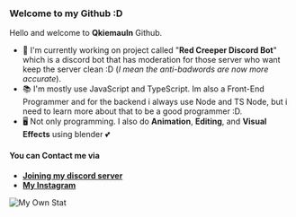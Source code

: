 ### Welcome to my Github :D

Hello and welcome to **Qkiemauln** Github. 

- 📝 I'm currently working on project called "**Red Creeper Discord Bot**" which is a discord bot that has moderation for those server who want keep the server clean :D (_I mean the anti-badwords are now more accurate_).
- 📚 I'm mostly use JavaScript and TypeScript. Im also a Front-End Programmer and for the backend i always use Node and TS Node, but i need to learn more about that to be a good programmer :D.
- 🖥 Not only programming. I also do **Animation**, **Editing**, and **Visual Effects** using blender 💕

#### You can Contact me via
- **[Joining my discord server](https://discord.gg/j24UKsj)**
- **[My Instagram](https://instagram.com/qky.m)**

![My Own Stat](https://github-readme-stats.vercel.app/api?username=qkiemauln&count_private=true&hide=prs,contribs&show_icons=true&theme=tokyonight)
<!--
**QkieMauln/QkieMauln** is a ✨ _special_ ✨ repository because its `README.md` (this file) appears on your GitHub profile.

Here are some ideas to get you started:

- 🔭 I’m currently working on ...
- 🌱 I’m currently learning ...
- 👯 I’m looking to collaborate on ...
- 🤔 I’m looking for help with ...
- 💬 Ask me about ...
- 📫 How to reach me: ...
- 😄 Pronouns: ...
- ⚡ Fun fact: ...
-->
